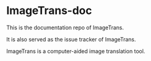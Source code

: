 # ImageTrans-doc

This is the documentation repo of ImageTrans.

It is also served as the issue tracker of ImageTrans.

ImageTrans is a computer-aided image translation tool.
